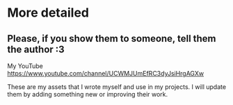 # More detailed
## Please, if you show them to someone, tell them the author :3
My YouTube https://www.youtube.com/channel/UCWMJUmEfRC3dyJsiHrgAGXw

These are my assets that I wrote myself and use in my projects.
I will update them by adding something new or improving their work.
